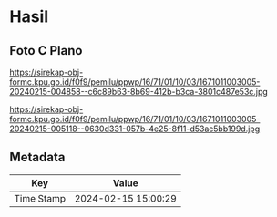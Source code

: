 # Hasil

## Foto C Plano

https://sirekap-obj-formc.kpu.go.id/f0f9/pemilu/ppwp/16/71/01/10/03/1671011003005-20240215-004858--c6c89b63-8b69-412b-b3ca-3801c487e53c.jpg

https://sirekap-obj-formc.kpu.go.id/f0f9/pemilu/ppwp/16/71/01/10/03/1671011003005-20240215-005118--0630d331-057b-4e25-8f11-d53ac5bb199d.jpg


## Metadata

| Key        | Value               |
| ---------- | ------------------- |
| Time Stamp | 2024-02-15 15:00:29 |



